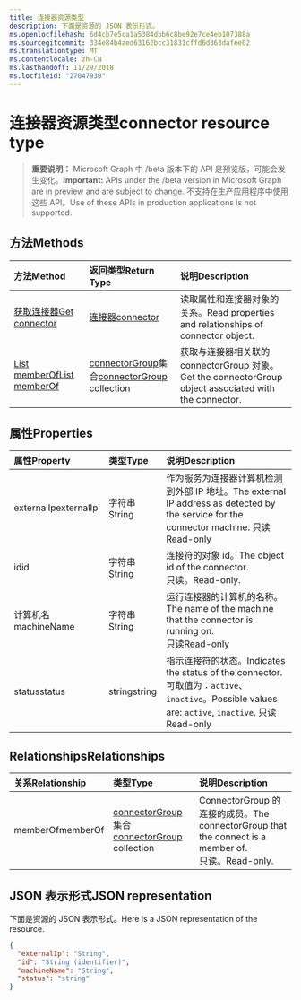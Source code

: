 ```yaml
---
title: 连接器资源类型
description: 下面是资源的 JSON 表示形式。
ms.openlocfilehash: 6d4cb7e5ca1a5384dbb6c8be92e7ce4eb107388a
ms.sourcegitcommit: 334e84b4aed63162bcc31831cffd6d363dafee02
ms.translationtype: MT
ms.contentlocale: zh-CN
ms.lasthandoff: 11/29/2018
ms.locfileid: "27047930"
---
```

# <a name="connector-resource-type"></a><span data-ttu-id="932dc-103">连接器资源类型</span><span class="sxs-lookup"><span data-stu-id="932dc-103">connector resource type</span></span>

> <span data-ttu-id="932dc-104">**重要说明：** Microsoft Graph 中 /beta 版本下的 API 是预览版，可能会发生变化。</span><span class="sxs-lookup"><span data-stu-id="932dc-104">**Important:** APIs under the /beta version in Microsoft Graph are in preview and are subject to change.</span></span> <span data-ttu-id="932dc-105">不支持在生产应用程序中使用这些 API。</span><span class="sxs-lookup"><span data-stu-id="932dc-105">Use of these APIs in production applications is not supported.</span></span>

<!-- Not supported items
|[Create connectorGroup](../api/connector-post-memberof.md) |[connectorGroup](connectorgroup.md)| Associate a connector with a new connectorGroup by posting to the memberOf collection.|
|[Update](../api/connector-update.md) | [connector](connector.md)   | Connectors are created when they are registed with the tenant. |
|[Delete](../api/connector-delete.md) | None |Delete connector object. |

-->

## <a name="methods"></a><span data-ttu-id="932dc-106">方法</span><span class="sxs-lookup"><span data-stu-id="932dc-106">Methods</span></span>

| <span data-ttu-id="932dc-107">方法</span><span class="sxs-lookup"><span data-stu-id="932dc-107">Method</span></span>           | <span data-ttu-id="932dc-108">返回类型</span><span class="sxs-lookup"><span data-stu-id="932dc-108">Return Type</span></span>    |<span data-ttu-id="932dc-109">说明</span><span class="sxs-lookup"><span data-stu-id="932dc-109">Description</span></span>|
|:---------------|:--------|:----------|
|[<span data-ttu-id="932dc-110">获取连接器</span><span class="sxs-lookup"><span data-stu-id="932dc-110">Get connector</span></span>](../api/connector-get.md) | [<span data-ttu-id="932dc-111">连接器</span><span class="sxs-lookup"><span data-stu-id="932dc-111">connector</span></span>](connector.md) |<span data-ttu-id="932dc-112">读取属性和连接器对象的关系。</span><span class="sxs-lookup"><span data-stu-id="932dc-112">Read properties and relationships of connector object.</span></span>|
|[<span data-ttu-id="932dc-113">List memberOf</span><span class="sxs-lookup"><span data-stu-id="932dc-113">List memberOf</span></span>](../api/connector-list-memberof.md) |<span data-ttu-id="932dc-114">[connectorGroup](connectorgroup.md)集合</span><span class="sxs-lookup"><span data-stu-id="932dc-114">[connectorGroup](connectorgroup.md) collection</span></span>| <span data-ttu-id="932dc-115">获取与连接器相关联的 connectorGroup 对象。</span><span class="sxs-lookup"><span data-stu-id="932dc-115">Get the connectorGroup object associated with the connector.</span></span>|

## <a name="properties"></a><span data-ttu-id="932dc-116">属性</span><span class="sxs-lookup"><span data-stu-id="932dc-116">Properties</span></span>
| <span data-ttu-id="932dc-117">属性</span><span class="sxs-lookup"><span data-stu-id="932dc-117">Property</span></span>     | <span data-ttu-id="932dc-118">类型</span><span class="sxs-lookup"><span data-stu-id="932dc-118">Type</span></span>   |<span data-ttu-id="932dc-119">说明</span><span class="sxs-lookup"><span data-stu-id="932dc-119">Description</span></span>|
|:---------------|:--------|:----------|
|<span data-ttu-id="932dc-120">externalIp</span><span class="sxs-lookup"><span data-stu-id="932dc-120">externalIp</span></span>|<span data-ttu-id="932dc-121">字符串</span><span class="sxs-lookup"><span data-stu-id="932dc-121">String</span></span>|<span data-ttu-id="932dc-122">作为服务为连接器计算机检测到外部 IP 地址。</span><span class="sxs-lookup"><span data-stu-id="932dc-122">The external IP address as detected by the service for the connector machine.</span></span> <span data-ttu-id="932dc-123">只读</span><span class="sxs-lookup"><span data-stu-id="932dc-123">Read-only</span></span>|
|<span data-ttu-id="932dc-124">id</span><span class="sxs-lookup"><span data-stu-id="932dc-124">id</span></span>|<span data-ttu-id="932dc-125">字符串</span><span class="sxs-lookup"><span data-stu-id="932dc-125">String</span></span>| <span data-ttu-id="932dc-126">连接符的对象 id。</span><span class="sxs-lookup"><span data-stu-id="932dc-126">The object id of the connector.</span></span> <BR><span data-ttu-id="932dc-127">只读。</span><span class="sxs-lookup"><span data-stu-id="932dc-127">Read-only.</span></span>|
|<span data-ttu-id="932dc-128">计算机名</span><span class="sxs-lookup"><span data-stu-id="932dc-128">machineName</span></span>|<span data-ttu-id="932dc-129">字符串</span><span class="sxs-lookup"><span data-stu-id="932dc-129">String</span></span>| <span data-ttu-id="932dc-130">运行连接器的计算机的名称。</span><span class="sxs-lookup"><span data-stu-id="932dc-130">The name of the machine that the connector is running on.</span></span> <BR><span data-ttu-id="932dc-131">只读</span><span class="sxs-lookup"><span data-stu-id="932dc-131">Read-only</span></span>|
|<span data-ttu-id="932dc-132">status</span><span class="sxs-lookup"><span data-stu-id="932dc-132">status</span></span>|<span data-ttu-id="932dc-133">string</span><span class="sxs-lookup"><span data-stu-id="932dc-133">string</span></span>| <span data-ttu-id="932dc-134">指示连接符的状态。</span><span class="sxs-lookup"><span data-stu-id="932dc-134">Indicates the status of the connector.</span></span> <span data-ttu-id="932dc-135">可取值为：`active`、`inactive`。</span><span class="sxs-lookup"><span data-stu-id="932dc-135">Possible values are: `active`, `inactive`.</span></span> <span data-ttu-id="932dc-136">只读</span><span class="sxs-lookup"><span data-stu-id="932dc-136">Read-only</span></span> |

## <a name="relationships"></a><span data-ttu-id="932dc-137">Relationships</span><span class="sxs-lookup"><span data-stu-id="932dc-137">Relationships</span></span>
| <span data-ttu-id="932dc-138">关系</span><span class="sxs-lookup"><span data-stu-id="932dc-138">Relationship</span></span> | <span data-ttu-id="932dc-139">类型</span><span class="sxs-lookup"><span data-stu-id="932dc-139">Type</span></span>   |<span data-ttu-id="932dc-140">说明</span><span class="sxs-lookup"><span data-stu-id="932dc-140">Description</span></span>|
|:---------------|:--------|:----------|
|<span data-ttu-id="932dc-141">memberOf</span><span class="sxs-lookup"><span data-stu-id="932dc-141">memberOf</span></span>|<span data-ttu-id="932dc-142">[connectorGroup](connectorgroup.md)集合</span><span class="sxs-lookup"><span data-stu-id="932dc-142">[connectorGroup](connectorgroup.md) collection</span></span>| <span data-ttu-id="932dc-143">ConnectorGroup 的连接的成员。</span><span class="sxs-lookup"><span data-stu-id="932dc-143">The connectorGroup that the connect is a member of.</span></span><br><span data-ttu-id="932dc-144">只读。</span><span class="sxs-lookup"><span data-stu-id="932dc-144">Read-only.</span></span> |

## <a name="json-representation"></a><span data-ttu-id="932dc-145">JSON 表示形式</span><span class="sxs-lookup"><span data-stu-id="932dc-145">JSON representation</span></span>

<span data-ttu-id="932dc-146">下面是资源的 JSON 表示形式。</span><span class="sxs-lookup"><span data-stu-id="932dc-146">Here is a JSON representation of the resource.</span></span>

<!-- {
  "blockType": "resource",
  "optionalProperties": [

  ],
  "@odata.type": "microsoft.graph.connector"
}-->

```json
{
  "externalIp": "String",
  "id": "String (identifier)",
  "machineName": "String",
  "status": "string"
}

```

<!-- uuid: 8fcb5dbc-d5aa-4681-8e31-b001d5168d79
2015-10-25 14:57:30 UTC -->
<!-- {
  "type": "#page.annotation",
  "description": "connector resource",
  "keywords": "",
  "section": "documentation",
  "tocPath": ""
}-->
